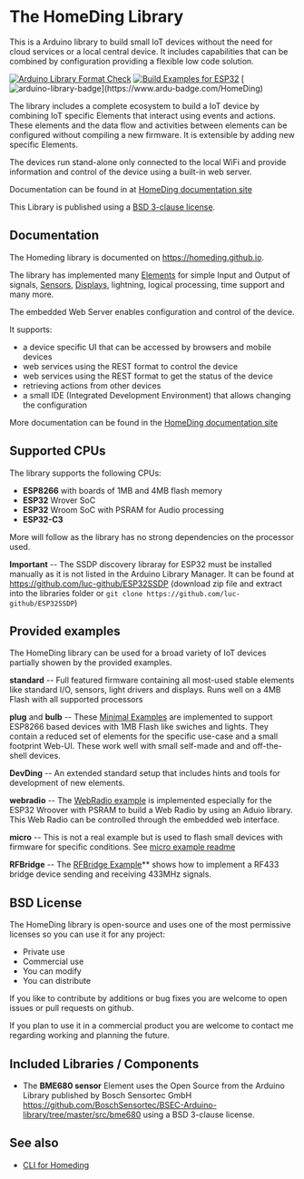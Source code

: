 # The HomeDing Library

This is a Arduino library to build small IoT devices without the need for cloud services or a local central device.
It includes capabilities that can be combined by configuration providing a flexible low code solution.

[![Arduino Library Format Check](https://github.com/HomeDing/HomeDing/actions/workflows/checkLibraryFormat.yml/badge.svg)](https://github.com/HomeDing/HomeDing/actions/workflows/checkLibraryFormat.yml)
[![Build Examples for ESP32](https://github.com/HomeDing/HomeDing/actions/workflows/buildESP32.yml/badge.svg)](https://github.com/HomeDing/HomeDing/actions/workflows/buildESP32.yml)
[![arduino-library-badge](https://www.ardu-badge.com/badge/HomeDing.svg?)](https://www.ardu-badge.com/HomeDing)

The library includes a complete ecosystem to build a IoT device by combining IoT specific Elements that interact using events and actions.
These elements and the data flow and activities between elements can be configured without compiling a new firmware.
It is extensible by adding new specific Elements.

The devices run stand-alone only connected to the local WiFi and provide
information and control of the device using a built-in web server.

Documentation can be found in at [HomeDing documentation site](https://homeding.github.io)

This Library is published using a [BSD 3-clause license](./LICENSE).


## Documentation

The Homeding library is documented on <https://homeding.github.io>.

The library has implemented many
[Elements](https://homeding.github.io/elements/index.htm) for simple Input and Output of signals,
[Sensors](https://homeding.github.io/sensors/sensors.htm),
[Displays](https://homeding.github.io/displays/index.htm), lightning, logical processing, time support and many more.

The embedded Web Server enables configuration and control of the device.

It supports:

* a device specific UI that can be accessed by browsers and mobile devices
* web services using the REST format to control the device
* web services using the REST format to get the status of the device
* retrieving actions from other devices
* a small IDE (Integrated Development Environment) that allows changing the configuration

More documentation can be found in the  [HomeDing documentation site](https://homeding.github.io)

## Supported CPUs

The library supports the following CPUs:

* **ESP8266** with boards of 1MB and 4MB flash memory
* **ESP32** Wrover SoC
* **ESP32** Wroom SoC with PSRAM for Audio processing
* **ESP32-C3**

More will follow as the library has no strong dependencies on the processor used.

**Important** -- The SSDP discovery libraray for ESP32 must be installed manually
as it is not listed in the Arduino Library Manager.
It can be found at <https://github.com/luc-github/ESP32SSDP>
(download zip file and extract into the libraries folder or `git clone https://github.com/luc-github/ESP32SSDP`)


## Provided examples

The HomeDing library can be used for a broad variety of IoT devices partially showen by the provided examples.

**standard** -- Full featured firmware containing all most-used stable elements like standard I/O, sensors,
light drivers and displays. Runs well on a 4MB Flash with all supported processors

**plug** and **bulb** -- 
These [Minimal Examples](https://github.com/HomeDing/HomeDing/tree/develop/examples/minimal)
are implemented to support ESP8266 based devices with 1MB Flash like swiches and lights.
They contain a reduced set of elements for the specific use-case and a small footprint Web-UI.
These work well with small self-made and and off-the-shell devices.

**DevDing** --
An extended standard setup that includes hints and tools for development of new elements.

**webradio** --
The [WebRadio example](https://github.com/HomeDing/HomeDing/tree/develop/examples/webradio)
is implemented especially for the ESP32 Wroover with PSRAM to build a Web Radio
by using an Aduio library. This Web Radio can be controlled through the embedded web interface.

**micro** --
This is not a real example but is used to flash small devices
with firmware for specific conditions.
See [micro example readme](/examples/micro/README.md)

**RFBridge** --
The [RFBridge Example](https://homeding.github.io/examples/rfbridge.htm)** shows how
to implement a RF433 bridge device sending and receiving 433MHz signals.

<!--
DashButton
Probe
radio
WordClock
-->


## BSD License

The HomeDing library is open-source and uses one of the most permissive licenses so you can use it for any project:

* Private use
* Commercial use
* You can modify
* You can distribute

If you like to contribute by additions or bug fixes you are welcome to open issues or pull requests on github.

If you plan to use it in a commercial product you are welcome to contact me regarding working and planning the future.


## Included Libraries / Components

* The **BME680 sensor** Element uses the Open Source from the Arduino Library published by Bosch Sensortec GmbH <https://github.com/BoschSensortec/BSEC-Arduino-library/tree/master/src/bme680> using a BSD 3-clause license.

## See also

* [CLI for Homeding](https://homeding.github.io)
